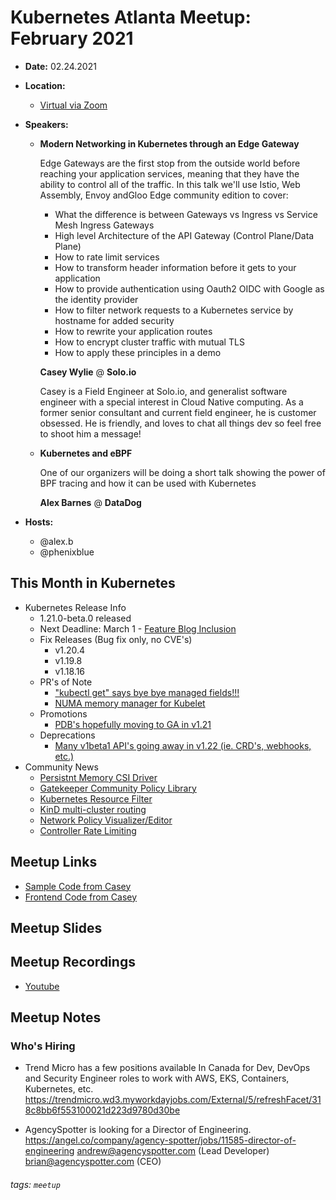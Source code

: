 # Kubernetes Atlanta Meetup: February 2021<!--Month Year-->

- **Date:** 02.24.2021<!--date as MM.DD.YYYY-->
- **Location:**
    - [Virtual via Zoom](https://www.meetup.com/Kubernetes-Atlanta-Meetup/events/276201050/)
- **Speakers:**
    - **Modern Networking in Kubernetes through an Edge Gateway**

        Edge Gateways are the first stop from the outside world before reaching your application services, meaning that they have the ability to control all of the traffic. In this talk we'll use Istio, Web Assembly, Envoy andGloo Edge community edition to cover:
        - What the difference is between Gateways vs Ingress vs Service Mesh Ingress Gateways
        - High level Architecture of the API Gateway (Control Plane/Data Plane)
        - How to rate limit services
        - How to transform header information before it gets to your application
        - How to provide authentication using Oauth2 OIDC with Google as the identity provider
        - How to filter network requests to a Kubernetes service by hostname for added security
        - How to rewrite your application routes
        - How to encrypt cluster traffic with mutual TLS
        - How to apply these principles in a demo

        **Casey Wylie** @ **Solo.io**

        Casey is a Field Engineer at Solo.io, and generalist software engineer with a special interest in Cloud Native computing. As a former senior consultant and current field engineer, he is customer obsessed. He is friendly, and loves to chat all things dev so feel free to shoot him a message!
    - **Kubernetes and eBPF**
        
        One of our organizers will be doing a short talk showing the power of BPF tracing and how it can be used with Kubernetes

        **Alex Barnes** @ **DataDog**

- **Hosts:**
    - @alex.b
    - @phenixblue

## This Month in Kubernetes

- Kubernetes Release Info
    - 1.21.0-beta.0 released
    - Next Deadline: March 1 - [Feature Blog Inclusion](https://docs.google.com/spreadsheets/d/1-rFkGmpyDN39gY2M_RX6Ugs_AIig9GXw1FkRLWWmWfw/edit?ts=6023741c#gid=0)
    - Fix Releases (Bug fix only, no CVE's)
        - v1.20.4
        - v1.19.8
        - v1.18.16
    - PR's of Note
        - ["kubectl get" says bye bye managed fields!!!](https://github.com/kubernetes/kubernetes/pull/96878)
        - [NUMA memory manager for Kubelet](https://github.com/kubernetes/kubernetes/pull/95479)
    - Promotions
        - [PDB's hopefully moving to GA in v1.21](https://github.com/kubernetes/enhancements/pull/2114)
    - Deprecations
        - [Many v1beta1 API's going away in v1.22 (ie. CRD's, webhooks, etc.)](https://groups.google.com/g/kubernetes-dev/c/z_AE1EHhZF4)
- Community News
    - [Persistnt Memory CSI Driver](https://github.com/intel/pmem-csi)
    - [Gatekeeper Community Policy Library](https://github.com/open-policy-agent/gatekeeper-library)
    - [Kubernetes Resource Filter](https://github.com/ryane/kfilt)
    - [KinD multi-cluster routing](https://gist.github.com/aojea/00bca6390f5f67c0a30db6acacf3ea91#multiple-clusters)
    - [Network Policy Visualizer/Editor](https://editor.cilium.io)
    - [Controller Rate Limiting](https://danielmangum.com/posts/controller-runtime-client-go-rate-limiting/)

## Meetup Links

- [Sample Code from Casey](https://github.com/cmwylie19/envoy-kube-talk)
- [Frontend Code from Casey](https://github.com/cmwylie19/envoy-kube-talk-frontend)

## Meetup Slides

## Meetup Recordings
- [Youtube](https://youtu.be/TojHJ_Ey0sY)

## Meetup Notes

### Who's Hiring 
- Trend Micro has a few positions available In Canada for Dev, DevOps and Security Engineer roles to work with AWS, EKS, Containers, Kubernetes, etc. https://trendmicro.wd3.myworkdayjobs.com/External/5/refreshFacet/318c8bb6f553100021d223d9780d30be

- AgencySpotter is looking for a Director of Engineering.
https://angel.co/company/agency-spotter/jobs/11585-director-of-engineering
andrew@agencyspotter.com (Lead Developer) brian@agencyspotter.com (CEO)

###### tags: `meetup` <!--Add additional tags for `year`, `month` and anything else pertinent-->